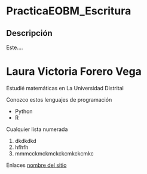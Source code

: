 # PracticaEOBM_Escritura
## Descripción 
Este....


Laura Victoria Forero Vega
=========================
Estudié matemáticas en La Universidad Distrital

Conozco estos lenguajes de programación
* Python
* R


Cualquier lista numerada
1. dkdkdkd
2. hfhfh
3. mmmcckmckmckckcmkckcmkc

Enlaces [nombre del sitio](https://scholar.google.es/schhp?hl=es)
